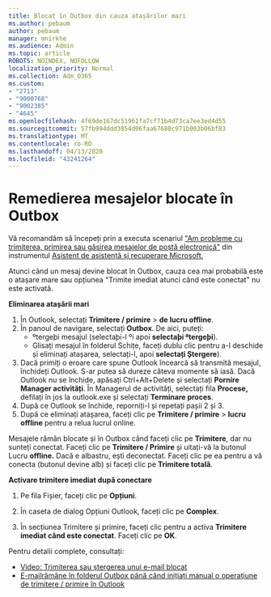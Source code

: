 ```yaml
---
title: Blocat în Outbox din cauza atașărilor mari
ms.author: pebaum
author: pebaum
manager: mnirkhe
ms.audience: Admin
ms.topic: article
ROBOTS: NOINDEX, NOFOLLOW
localization_priority: Normal
ms.collection: Adm_O365
ms.custom:
- "2713"
- "9000768"
- "9002385"
- "4645"
ms.openlocfilehash: 4f69de167dc51961fa7cf71b4d73ca7ee3ed4d55
ms.sourcegitcommit: 57fb994ddd3854d06faa67680c971b003b06bf83
ms.translationtype: MT
ms.contentlocale: ro-RO
ms.lasthandoff: 04/13/2020
ms.locfileid: "43241264"
---
```

# <a name="fix-messages-that-are-stuck-in-the-outbox"></a>Remedierea mesajelor blocate în Outbox

Vă recomandăm să începeți prin a executa scenariul ["Am probleme cu trimiterea, primirea sau găsirea mesajelor de poștă electronică"](https://aka.ms/SaRA-OutlookSendReceive) din instrumentul [Asistent de asistență și recuperare Microsoft.](https://diagnostics.office.com/#/)

Atunci când un mesaj devine blocat în Outbox, cauza cea mai probabilă este o atașare mare sau opțiunea "Trimite imediat atunci când este conectat" nu este activată.

**Eliminarea atașării mari**

1. În Outlook, selectați **Trimitere / primire** > **de lucru offline**. 
2. În panoul de navigare, selectați **Outbox**. De aici, puteți: 
    - ºtergeþi mesajul (selectaþi-l ºi apoi **selectaþi ªtergeþi**).
    - Glisați mesajul în folderul Schițe, faceți dublu clic pentru a-l deschide și eliminați atașarea, selectați-l, apoi **selectați Ștergere**).
3. Dacă primiți o eroare care spune Outlook încearcă să transmită mesajul, închideți Outlook. S-ar putea să dureze câteva momente să iasă. Dacă Outlook nu se închide, apăsați Ctrl+Alt+Delete și selectați **Pornire Manager activități**. În Managerul de activități, selectați fila **Procese,** defilați în jos la outlook.exe și selectați **Terminare proces**.
4. După ce Outlook se închide, reporniți-l și repetați pașii 2 și 3. 
5. După ce eliminați atașarea, faceți clic pe **Trimitere / primire** > **lucru offline** pentru a relua lucrul online. 

Mesajele rămân blocate și în Outbox când faceți clic pe **Trimitere**, dar nu sunteți conectat. Faceți clic pe **Trimitere / Primire** și uitați-vă la butonul Lucru **offline.** Dacă e albastru, ești deconectat. Faceți clic pe ea pentru a vă conecta (butonul devine alb) și faceți clic pe **Trimitere totală**.
 
**Activare trimitere imediat după conectare**
 
1. Pe fila Fișier, faceți clic pe **Opțiuni**.

2. În caseta de dialog Opțiuni Outlook, faceți clic pe **Complex**.

3. În secțiunea Trimitere și primire, faceți clic pentru a activa **Trimitere imediat când este conectat**. Faceți clic pe **OK**.
 
Pentru detalii complete, consultați:
- [Video: Trimiterea sau ștergerea unui e-mail blocat](https://support.office.com/article/Video-Send-or-delete-an-email-stuck-in-your-outbox-26d5d34a-4e5f-444a-a9e8-44db04a94dec) 
- [E-mailrămâne în folderul Outbox până când inițiați manual o operațiune de trimitere / primire în Outlook](https://support.microsoft.com/help/2797572/email-stays-in-the-outbox-folder-until-you-manually-initiate-a-send-re)
